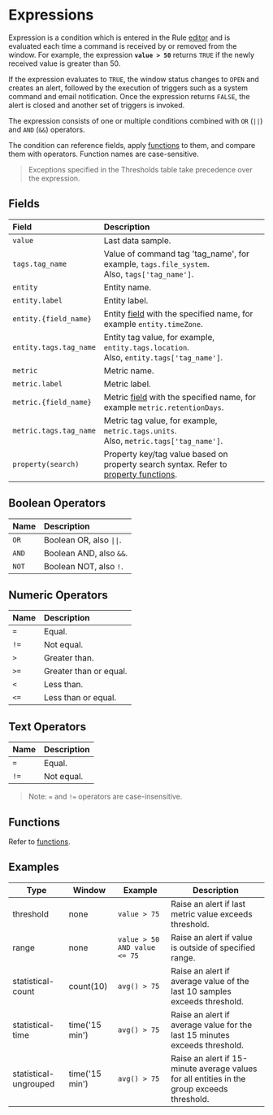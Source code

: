 # Expressions

Expression is a condition which is entered in the Rule [editor](editor.md) and is evaluated each time a command is
received by or removed from the window. For example, the expression **`value > 50`** returns `TRUE` if the newly received value is greater than 50.

If the expression evaluates to `TRUE`, the window status changes to `OPEN` and creates an alert, followed by
the execution of triggers such as a system command and email notification. Once
the expression returns `FALSE`, the alert is closed and another set of
triggers is invoked.

The expression consists of one or multiple conditions combined with `OR` (`||`) and `AND` (`&&`) operators.

The condition can reference fields, apply [functions](functions.md) to them, and compare them with operators. Function names are case-sensitive.

> Exceptions specified in the Thresholds table take precedence over the expression.

## Fields

| **Field** | **Description** |
| :--- | :--- |
| `value` | Last data sample. |
| `tags.tag_name` | Value of command tag 'tag_name', for example, `tags.file_system`. <br>Also, `tags['tag_name']`.|
| `entity` | Entity name. |
| `entity.label` | Entity label. |
| `entity.{field_name}` | Entity [field](../api/meta/entity/list.md#fields) with the specified name, for example `entity.timeZone`. |
| `entity.tags.tag_name` | Entity tag value, for example, `entity.tags.location`. <br>Also, `entity.tags['tag_name']`. |
| `metric` | Metric name. |
| `metric.label` | Metric label. |
| `metric.{field_name}` | Metric [field](../api/meta/metric/list.md#fields) with the specified name, for example `metric.retentionDays`. |
| `metric.tags.tag_name` | Metric tag value, for example, `metric.tags.units`. <br>Also, `metric.tags['tag_name']`. |
| `property(search)` | Property key/tag value based on property search syntax. Refer to [property functions](functions.md#property-functions). |

## Boolean Operators

| **Name** | **Description** |
| :--- | :--- |
| `OR` | Boolean OR, also `\|\|`. |
| `AND` | Boolean AND, also `&&`. |
| `NOT` | Boolean NOT, also `!`. |

## Numeric Operators

| **Name** | **Description** |
| :--- | :--- |
| `=` | Equal.
| `!=` | Not equal.
| `>` | Greater than.
| `>=` | Greater than or equal.
| `<` | Less than.
| `<=` | Less than or equal.

## Text Operators

| **Name** | **Description** |
| :--- | :--- |
| `=` | Equal. |
| `!=` | Not equal. |

> Note: `=` and `!=` operators are case-insensitive.

## Functions

Refer to [functions](functions.md).

## Examples

| **Type** | **Window** | **Example** | **Description** |
| --- | --- | --- | --- |
| threshold | none | `value > 75` | Raise an alert if last metric value exceeds threshold. |
| range | none | `value > 50 AND value <= 75` | Raise an alert if value is outside of specified range. |
| statistical-count | count(10) | `avg() > 75` | Raise an alert if average value of the last 10 samples exceeds threshold. |
| statistical-time | time('15 min') | `avg() > 75` | Raise an alert if average value for the last 15 minutes exceeds threshold. |
| statistical-ungrouped | time('15 min') | `avg() > 75` | Raise an alert if 15-minute average values for all entities in the group exceeds threshold. |
